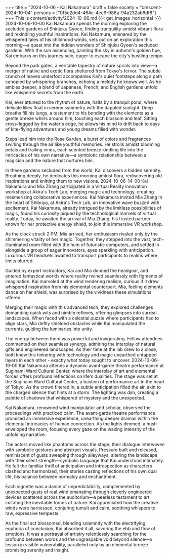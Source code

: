 +++
title = "2024-10-06 - Kai Nakamura"
draft = false
society = "crescent-2024-10-04"
persons = ["0f5e2dd4-464c-4ec9-986a-94a232ab8df8"]
+++
This is content/activity/2024-10-06.md
{{< get_images_horizontal >}}
2024-10-06-10-00
Kai Nakamura spends the morning exploring the secluded gardens of Shinjuku Gyoen, finding tranquility amidst vibrant flora and rekindling youthful inspirations.
Kai Nakamura, ensnared by the whispered tales of his childhood winds, sets out on an exploration this morning—a quest into the hidden wonders of Shinjuku Gyoen's secluded gardens. With the sun ascending, painting the sky in autumn's golden hue, Kai embarks on this journey solo, eager to escape the city's bustling tempo. 

Beyond the park gates, a veritable tapestry of nature spirals into view—a merger of native and exotic flora sheltered from Tokyo's fervor. The subtle crunch of leaves underfoot accompanies Kai's quiet footsteps along a path canopied by whispering branches, echoing a melody he knows well. As he ambles deeper, a blend of Japanese, French, and English gardens unfold like whispered secrets from the earth.

Kai, ever attuned to the rhythm of nature, halts by a tranquil pond, where delicate lilies float in serene symmetry with the dappled sunlight. Deep breaths fill his lungs, a testament to his bonding with the elements as a gentle breeze whirls around him, touching each blossom and leaf. Sitting cross-legged by the water's edge, he allows his mind to drift back to days of kite-flying adventures and young dreams filled with wonder.

Steps lead him into the Rose Garden, a burst of colors and fragrances swirling through the air like youthful memories. He strolls amidst blooming petals and trailing vines, each scented breeze kindling life into the intricacies of his own narrative—a symbiotic relationship between a magician and the nature that nurtures him.

In these gardens secluded from the world, Kai discovers a hidden serenity. Breathing deeply, he dedicates this morning amidst flora, rediscovering old inspirations and knitting them to new visions.
2024-10-06-14-00
Kai Nakamura and Mia Zhang participated in a Virtual Reality innovation workshop at Akira's Tech Lab, merging magic and technology, creating mesmerizing collaborative experiences.
Kai Nakamura invited Mia Zhang
In the heart of Shibuya, at Akira's Tech Lab, an innovative wave buzzed with excitement. Kai Nakamura, already intrigued by the limitless possibilities of magic, found his curiosity piqued by the technological marvels of virtual reality. Today, he awaited the arrival of Mia Zhang, his trusted partner known for her protective energy shield, to join this immersive VR workshop.

As the clock struck 2 PM, Mia arrived, her enthusiasm rivaled only by the shimmering vitality of her magic. Together, they stepped into the vast, tech-illuminated room filled with the hum of futuristic computers, and settled in alongside a group of eager innovators, eyes sparkling with anticipation. Luxurious VR headsets awaited to transport participants to realms where limits blurred.

Guided by expert instructors, Kai and Mia donned the headgear, and entered fantastical worlds where reality twined seamlessly with figments of imagination. Kai marveled at the wind rendering realism, curious if it drew whispered inspiration from his elemental counterpart. Mia, feeling elements dance on her shield, was surprised by the vividness these simulations offered.

Merging their magic with this advanced tech, they explored challenges demanding quick wits and nimble reflexes, offering glimpses into surreal landscapes. When faced with a celestial puzzle where participants had to align stars, Mia deftly shielded obstacles while Kai manipulated the currents, guiding the luminaries into unity.

The energy between them was powerful and invigorating. Fellow attendees commented on their seamless synergy, admiring the interplay of natural gifts and engineered landscapes. As their time at the lab drew to a close, both knew this tinkering with technology and magic unearthed untapped layers in each other - exactly what today sought to uncover.
2024-10-06-19-00
Kai Nakamura attends a dynamic avant-garde theatre performance at Suginami Ward Cultural Center, where the interplay of art and elemental forces offers profound reflections on life's dualities.
The stage was set at the Suginami Ward Cultural Center, a bastion of performance art in the heart of Tokyo. As the crowd filtered in, a subtle anticipation filled the air, akin to the charged silence that hints at a storm. The lighting was dim, creating a palette of shadows that whispered of mystery and the unexpected.

Kai Nakamura, renowned wind manipulator and scholar, observed the proceedings with practiced calm. The avant-garde theatre performance promised an immersive experience, unearthing deeper dramas within the elemental intricacies of human connection. As the lights dimmed, a hush enveloped the room, focusing every gaze on the waxing intensity of the unfolding narrative. 

The actors moved like phantoms across the stage, their dialogue interwoven with symbolic gestures and abstract visuals. Pressure built and released, reminiscent of gusts sweeping through alleyways, altering the landscape with their silent strength—symbolic language that Kai understood intimately. He felt the familiar thrill of anticipation and introspection as characters clashed and harmonized, their stories casting reflections of his own dual life, his balance between normalcy and enchantment.

Each vignette was a dance of unpredictability, complemented by unexpected gusts of real wind emanating through cleverly engineered devices scattered across the auditorium—a peerless testament to art imitating the inevitable forces of nature. Kai appreciated how the creative winds were harnessed, conjuring tumult and calm, soothing whispers to raw, expressive tempests.

As the final act blossomed, blending solemnity with the electrifying euphoria of conclusion, Kai absorbed it all, savoring the ebb and flow of emotions. It was a portrayal of artistry relentlessly searching for the profound between words and the ungraspable void beyond silence—a lesson in visible vulnerability, paralleled only by an elemental breeze promising serenity and insight.
